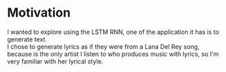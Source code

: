 # Motivation
I wanted to explore using the LSTM RNN, one of the application it has is to generate text.  
I chose to generate lyrics as if they were from a Lana Del Rey song, because is the only artist I listen to who produces music with lyrics, so I'm very familiar with her lyrical style. 
